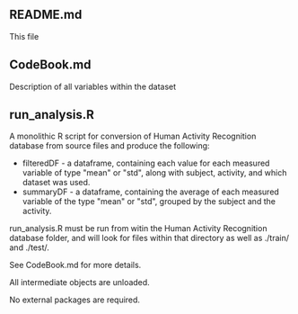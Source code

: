 ## README.md
This file

## CodeBook.md
Description of all variables within the dataset

## run_analysis.R
A monolithic R script for conversion of Human Activity Recognition database from source files and produce the following:
  * filteredDF - a dataframe, containing each value for each measured variable of type "mean" or "std", along with subject, activity, and which dataset was used.
  * summaryDF - a dataframe, containing the average of each measured variable of the type "mean" or "std", grouped by the subject and the activity.

run_analysis.R must be run from witin the Human Activity Recognition database folder, and will look for files within that directory as well as ./train/ and ./test/.

See CodeBook.md for more details.

All intermediate objects are unloaded.

No external packages are required.

